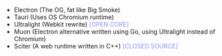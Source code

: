 - Electron (The OG, fat like Big Smoke)
- Tauri (Uses OS Chromium runtime)
- Ultralight (Webkit rewrite) <span style="color:#8c90f9">[OPEN CORE]</span>
- Muon (Electron alternative written using Go, using Ultralight instead of Chromium)
- Sciter (A web runtime written in C++) <span style="color:#8c90f9">[CLOSED SOURCE]</span>